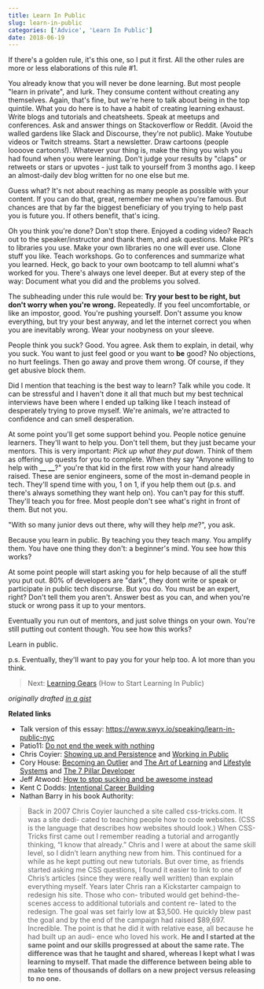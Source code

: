 ```yaml
---
title: Learn In Public
slug: learn-in-public
categories: ['Advice', 'Learn In Public']
date: 2018-06-19
---
```


If there's a golden rule, it's this one, so I put it first. All the other rules are more or less elaborations of this rule #1.

You already know that you will never be done learning. But most people "learn in private", and lurk. They consume content without creating any themselves. Again, that's fine, but we're here to talk about being in the top quintile. What you do here is to have a habit of creating learning exhaust. Write blogs and tutorials and cheatsheets. Speak at meetups and conferences. Ask and answer things on Stackoverflow or Reddit. (Avoid the walled gardens like Slack and Discourse, they're not public). Make Youtube videos or Twitch streams. Start a newsletter. Draw cartoons (people loooove cartoons!). Whatever your thing is, make the thing you wish you had found when you were learning. Don't judge your results by "claps" or retweets or stars or upvotes - just talk to yourself from 3 months ago. I keep an almost-daily dev blog written for no one else but me.

Guess what? It's not about reaching as many people as possible with your content. If you can do that, great, remember me when you're famous. But chances are that by far the biggest beneficiary of you trying to help past you is future you. If others benefit, that's icing.

Oh you think you're done? Don't stop there. Enjoyed a coding video? Reach out to the speaker/instructor and thank them, and ask questions. Make PR's to libraries you use. Make your own libraries no one will ever use. Clone stuff you like. Teach workshops. Go to conferences and summarize what you learned. Heck, go back to your own bootcamp to tell alumni what's worked for you. There's always one level deeper. But at every step of the way: Document what you did and the problems you solved.

The subheading under this rule would be: **Try your best to be right, but don't worry when you're wrong.** Repeatedly. If you feel uncomfortable, or like an impostor, good. You're pushing yourself. Don't assume you know everything, but try your best anyway, and let the internet correct you when you are inevitably wrong. Wear your noobyness on your sleeve.

People think you suck? Good. You agree. Ask them to explain, in detail, why you suck. You want to just feel good or you want to **be** good? No objections, no hurt feelings. Then go away and prove them wrong. Of course, if they get abusive block them.

Did I mention that teaching is the best way to learn? Talk while you code. It can be stressful and I haven't done it all that much but my best technical interviews have been where I ended up talking like I teach instead of desperately trying to prove myself. We're animals, we're attracted to confidence and can smell desperation.

At some point you'll get some support behind you. People notice genuine learners. They'll want to help you. Don't tell them, but they just became your mentors. This is very important: _Pick up what they put down_. Think of them as offering up quests for you to complete. When they say "Anyone willing to help with **\_\_** **\_\_**?" you're that kid in the first row with your hand already raised. These are senior engineers, some of the most in-demand people in tech. They'll spend time with you, 1 on 1, if you help them out (p.s. and there's always something they want help on). You can't pay for this stuff. They'll teach you for free. Most people don't see what's right in front of them. But not you.

"With so many junior devs out there, why will they help _me_?", you ask.

Because you learn in public. By teaching you they teach many. You amplify them. You have one thing they don't: a beginner's mind. You see how this works?

At some point people will start asking you for help because of all the stuff you put out. 80% of developers are "dark", they dont write or speak or participate in public tech discourse. But you do. You must be an expert, right? Don't tell them you aren't. Answer best as you can, and when you're stuck or wrong pass it up to your mentors.

Eventually you run out of mentors, and just solve things on your own. You're still putting out content though. You see how this works?

Learn in public.

p.s. Eventually, they'll want to pay you for your help too. A lot more than you think.

> Next: [Learning Gears](https://www.swyx.io/writing/learning-gears/) (How to Start Learning In Public)

_originally drafted [in a gist](https://gist.github.com/sw-yx/9720bd4a30606ca3ffb8d407113c0fe5)_

**Related links**

- Talk version of this essay: https://www.swyx.io/speaking/learn-in-public-nyc
- Patio11: [Do not end the week with nothing](https://training.kalzumeus.com/newsletters/archive/do-not-end-the-week-with-nothing)
- Chris Coyier: [Showing up and Persistence](https://chriscoyier.net/2013/10/18/mediocre-ideas-showing-up-and-persistence/) and [Working in Public](https://chriscoyier.net/2012/09/23/working-in-public/)
- Cory House: [Becoming an Outlier](https://vimeo.com/97415346) and [The Art of Learning](https://www.bitnative.com/2013/12/14/programming-your-brain-the-art-of-learning-in-three-steps/) and [Lifestyle Systems](https://www.infoq.com/presentations/lifestyle-software-developer/) and [The 7 Pillar Developer](https://www.youtube.com/watch?v=Nks_Fb5TUjs&feature=emb_title)
- Jeff Atwood: [How to stop sucking and be awesome instead](https://blog.codinghorror.com/how-to-stop-sucking-and-be-awesome-instead/)
- Kent C Dodds: [Intentional Career Building](https://kentcdodds.com/blog/intentional-career-building)
- Nathan Barry in his book Authority:

> Back in 2007 Chris Coyier launched a site called css-tricks.com. It was a site dedi- cated to teaching people how to code websites. (CSS is the language that describes how websites should look.) When CSS-Tricks first came out I remember reading a tutorial and arrogantly thinking, “I know that already.” Chris and I were at about the same skill level, so I didn’t learn anything new from him.
> This continued for a while as he kept putting out new tutorials. But over time, as friends started asking me CSS questions, I found it easier to link to one of Chris’s articles (since they were really well written) than explain everything myself.
> Years later Chris ran a Kickstarter campaign to redesign his site. Those who con- tributed would get behind-the-scenes access to additional tutorials and content re- lated to the redesign.
> The goal was set fairly low at $3,500. He quickly blew past the goal and by the end of the campaign had raised $89,697.
> Incredible.
> The point is that he did it with relative ease, all because he had built up an audi- ence who loved his work.
> **He and I started at the same point and our skills progressed at about the same rate. The difference was that he taught and shared, whereas I kept what I was learning to myself. That made the difference between being able to make tens of thousands of dollars on a new project versus releasing to no one.**
